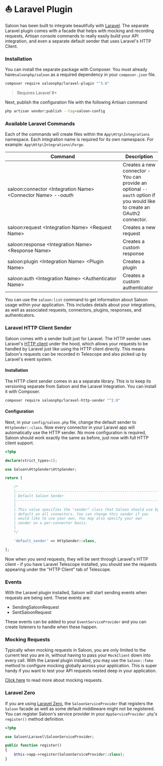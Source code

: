 # ⛵ Laravel Plugin

Saloon has been built to integrate beautifully with [Laravel](https://laravel.com). The separate Laravel plugin comes with a facade that helps with mocking and recording requests, Artisan console commands to really easily build your API integration, and even a separate default sender that uses Laravel's HTTP Client.

### Installation

You can install the separate package with Composer. You must already have`saloonphp/saloon` as a required dependency in your `composer.json` file.

```bash
composer require saloonphp/laravel-plugin "^3.0"
```

> Requires Laravel 9+

Next, publish the configuration file with the following Artisan command

```bash
php artisan vendor:publish --tag=saloon-config
```

### Available Laravel Commands

Each of the commands will create files within the `App\Http\Integrations` namespace. Each integration name is required for its own namespace. For example: `App\Http\Integrations\Forge`.

<table><thead><tr><th width="364">Command</th><th>Description</th></tr></thead><tbody><tr><td>saloon:connector &#x3C;Integration Name> &#x3C;Connector Name> <em>--oauth</em></td><td>Creates a new connector - You can provide an optional <code>--oauth</code> option if you would like to create an OAuth2 connector.</td></tr><tr><td>saloon:request &#x3C;Integration Name> &#x3C;Request Name></td><td>Creates a new request</td></tr><tr><td>saloon:response &#x3C;Integration Name> &#x3C;Response Name></td><td>Creates a custom response</td></tr><tr><td>saloon:plugin &#x3C;Integration Name> &#x3C;Plugin Name></td><td>Creates a plugin</td></tr><tr><td>saloon:auth &#x3C;Integration Name> &#x3C;Authenticator Name></td><td>Creates a custom authenticator</td></tr></tbody></table>

You can use the `saloon:list` command to get information about Saloon usage within your application. This includes details about your integrations, as well as associated requests, connectors, plugins, responses, and authenticators.

### Laravel HTTP Client Sender

Saloon comes with a sender built just for Laravel. The HTTP sender uses Laravel's [HTTP client](https://laravel.com/docs/9.x/http-client#main-content) under the hood, which allows your requests to be handled by Laravel just like using the HTTP client directly. This means Saloon's requests can be recorded in Telescope and also picked up by Laravel's event system.

#### Installation

The HTTP client sender comes in as a separate library. This is to keep its versioning separate from Saloon and the Laravel Integration. You can install it with Composer.

```bash
composer require saloonphp/laravel-http-sender "^2.0"
```

#### Configuration

Next, in your `config/saloon.php` file, change the default sender to `HttpSender::class`. Now every connector in your Laravel app will automatically use the HTTP sender. No more configuration is required, Saloon should work exactly the same as before, just now with full HTTP client support.

```php
<?php

declare(strict_types=1);

use Saloon\HttpSender\HttpSender;

return [

    /*
    |--------------------------------------------------------------------------
    | Default Saloon Sender
    |--------------------------------------------------------------------------
    |
    | This value specifies the "sender" class that Saloon should use by
    | default on all connectors. You can change this sender if you
    | would like to use your own. You may also specify your own
    | sender on a per-connector basis.
    |
    */

    'default_sender' => HttpSender::class,

];
```

Now when you send requests, they will be sent through Laravel's HTTP client - if you have Laravel Telescope installed, you should see the requests appearing under the "HTTP Client" tab of Telescope.

### Events

With the Laravel plugin installed, Saloon will start sending events when requests are being sent. These events are:

* SendingSaloonRequest
* SentSaloonRequest

These events can be added to your `EventServiceProvider` and you can create listeners to handle when these happen.

### Mocking Requests

Typically when mocking requests in Saloon, you are only limited to the current test you are in, without having to pass your `MockClient` down into every call. With the Laravel plugin installed, you may use the `Saloon::fake` method to configure mocking globally across your application. This is super handy if you want to test your API requests nested deep in your application.

[Click here](../the-basics/testing/manual-fake-responses.md) to read more about mocking requests.

### Laravel Zero

If you are using [Laravel Zero](https://github.com/laravel-zero/laravel-zero), the `SaloonServiceProvider` that registers the `Saloon` facade as well as some default middleware might not be registered. You can register Saloon's service provider in your `AppServiceProvider.php`'s `register()` method definition.

```php
<?php

use Saloon\Laravel\SaloonServiceProvider;

public function register()
{
    $this->app->register(SaloonServiceProvider::class);
}
```
